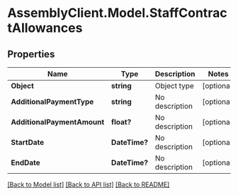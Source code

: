 # AssemblyClient.Model.StaffContractAllowances
## Properties

Name | Type | Description | Notes
------------ | ------------- | ------------- | -------------
**Object** | **string** | Object type | [optional] 
**AdditionalPaymentType** | **string** | No description | [optional] 
**AdditionalPaymentAmount** | **float?** | No description | [optional] 
**StartDate** | **DateTime?** | No description | [optional] 
**EndDate** | **DateTime?** | No description | [optional] 

[[Back to Model list]](../README.md#documentation-for-models) [[Back to API list]](../README.md#documentation-for-api-endpoints) [[Back to README]](../README.md)

